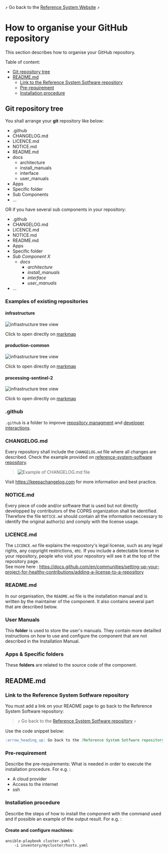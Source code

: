 :arrow_heading_up: Go back to the [Reference System Website](https://referencesystem.copernicus.eu/) :arrow_heading_up:

# How to organise your GitHub repository
This section describes how to organise your GitHub repository.

Table of content:
- [Git repository tree](#git-repository-tree)
- [README.md](#readmemd-1)
  - [Link to the Reference System Sotfware repository](#link-to-the-reference-system-sotfware-repository)
  - [Pre-requirement](#pre-requirement)
  - [Installation procedure](#installation-procedure)

## Git repository tree
You shall arrange your **git** repository like below:

- .github
- CHANGELOG.md
- LICENCE.md
- NOTICE.md
- README.md
- docs
  - architecture
  - install_manuals
  - interface
  - user_manuals
- Apps
- Specific folder
- Sub Components
- ...


OR if you have several sub components in your repository:

- .github
- CHANGELOG.md
- LICENCE.md
- NOTICE.md
- README.md
- Apps
- Specific folder
- *Sub Component X*
  - *docs*
    - *architecture*
    - *install_manuals*
    - *interface*
    - *user_manuals*
- ...

### Examples of existing repositories

#### infrastructure

![infrastructure tree view](/.github/assets/images/markmap-infrastructure.png)

Click to open directly on [markmap](https://markmap.js.org/repl#?d=github%3ACOPRS%2Freference-system-software%40main%2F.github%2Fassets%2Fmarkmap%2Finfrastructure.md)

#### production-common

![infrastructure tree view](/.github/assets/images/markmap-production-common.png)

Click to open directly on [markmap](https://markmap.js.org/repl#?d=github%3ACOPRS%2Freference-system-software%40main%2F.github%2Fassets%2Fmarkmap%2Fproduction-common.md)

#### processing-sentinel-2

![infrastructure tree view](/.github/assets/images/markmap-processing-sentinel-2.png)

Click to open directly on [markmap](https://markmap.js.org/repl#?d=github%3ACOPRS%2Freference-system-software%40main%2F.github%2Fassets%2Fmarkmap%2Fprocessing-sentinel-2.md)

### .github
`.github` is a folder to improve [repository managment](https://docs.github.com/en/communities/setting-up-your-project-for-healthy-contributions/creating-a-default-community-health-file) and [developer interactions](https://docs.github.com/en/actions/learn-github-actions/understanding-github-actions).

### CHANGELOG.md
Every repository shall include the `CHANGELOG.md` file where all changes are described. Check the example provided on [reference-system-software repository](https://github.com/COPRS/reference-system-software/blob/release/CHANGELOG.md).

> ![Example of CHANGELOG.md file](/.github/assets/images/changelog.png)

Visit https://keepachangelog.com for more information and best practice.

### NOTICE.md
Every piece of code and/or software that is used but not directly developped by contributors of the COPRS organization shall be identified. Therefore the file `NOTICE.md` should contain all the information neccessary to identify the original author(s) and comply with the license usage.

### LICENCE.md
The `LICENCE.md` file explains the respostory's legal license, such as any legal rights, any copyright restrictions, etc. If you include a detectable license in your repository, people who visit your repository will see it at the top of the repository page.  
See more here : https://docs.github.com/en/communities/setting-up-your-project-for-healthy-contributions/adding-a-license-to-a-repository

### README.md
In our organisation, the `README.md` file is the installation manual and is written by the maintainer of the component. It also contains several part that are described below.

### User Manuals
This **folder** is used to store the user's manuals. They contain more detailled instructions on how to use and configure the component that are not described in the Installation Manual.

### Apps & Specific folders
These **folders** are related to the source code of the component.

## README.md
### Link to the Reference System Sotfware repository
You must add a link on your README page to go back to the Reference System Software repository:  
> :arrow_heading_up: Go back to the [Reference System Sotfware repository](https://github.com/COPRS/reference-system-software) :arrow_heading_up:  

Use the code snippet below:  
```Markdown
:arrow_heading_up: Go back to the [Reference System Sotfware repository](https://github.com/COPRS/reference-system-software) :arrow_heading_up:
```

### Pre-requirement
Describe the pre-requirements: What is needed in order to execute the installation procedure. For e.g. :
- A cloud provider
- Access to the internet
- ssh

### Installation procedure
Describe the steps of how to install the component with the command used and if possible an example of the output result. For e.g. :
#### Create and configure machines:
```shellsession
ansible-playbook cluster.yaml \
    -i inventory/mycluster/hosts.yaml
```

